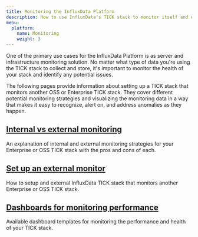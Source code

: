 ```yaml
---
title: Monitoring the InfluxData Platform
description: How to use InfluxData's TICK stack to monitor itself and other TICK stacks in order to identify and alert on anomalies.
menu:
  platform:
    name: Monitoring
    weight: 3
---
```


One of the primary use cases for the InfluxData Platform is as server and infrastructure
monitoring solution. No matter what type of data you're using the TICK stack to collect and
store, it's important to monitor the health of your stack and identify any potential issues.

The following pages provide information about setting up a TICK stack that monitors
another OSS or Enterprise TICK stack. They cover different potential monitoring strategies
and visualizing the monitoring data in a way that makes it easy to recognize, alert on,
and address anomalies as they happen.

## [Internal vs external monitoring](/platform/monitoring/internal-vs-external)
An explanation of internal and external monitoring strategies for your Enterprise
or OSS TICK stack with the pros and cons of each.

## [Set up an external monitor](/platform/monitoring/external-monitor-setup)
How to setup and external InfluxData TICK stack that monitors another Enterprise or OSS TICK stack.

## [Dashboards for monitoring performance](/platform/monitoring/monitoring-dashboards/)
Available dashboard templates for monitoring the performance and health of your TICK stack.
